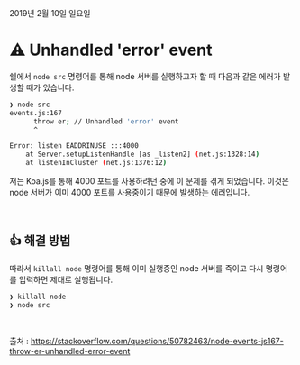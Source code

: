 2019년 2월 10일 일요일

# ⚠️ Unhandled 'error' event
쉘에서 `node src` 명령어를 통해 node 서버를 실행하고자 할 때 다음과 같은 에러가 발생할 때가 있습니다.

```bash
❯ node src
events.js:167
      throw er; // Unhandled 'error' event
      ^

Error: listen EADDRINUSE :::4000
    at Server.setupListenHandle [as _listen2] (net.js:1328:14)
    at listenInCluster (net.js:1376:12)
```

저는 Koa.js를 통해 4000 포트를 사용하려던 중에 이 문제를 겪게 되었습니다.
이것은 node 서버가 이미 4000 포트를 사용중이기 때문에 발생하는 에러입니다.

&nbsp;

## 👍 해결 방법
따라서 `killall node` 명령어를 통해 이미 실행중인 node 서버를 죽이고 다시 명령어를 입력하면 제대로 실행됩니다.
```bash
❯ killall node
❯ node src
```

&nbsp;

출처 : https://stackoverflow.com/questions/50782463/node-events-js167-throw-er-unhandled-error-event

&nbsp;